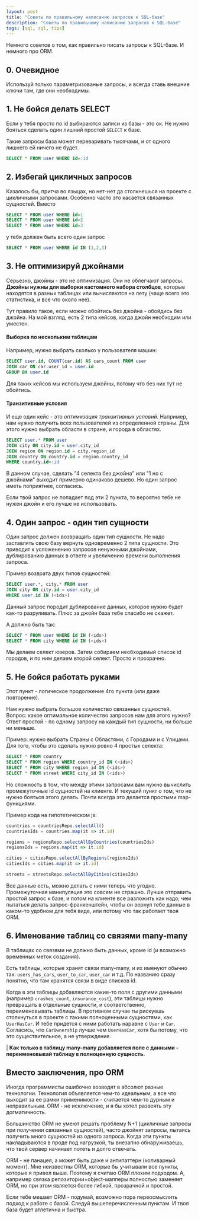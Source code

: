 ```yaml
---
layout: post
title: "Советы по правильному написанию запросов к SQL-базе"
description: "Советы по правильному написанию запросов к SQL-базе"
tags: [sql, sql, tips]
---
```


Немного советов о том, как правильно писать запросы к SQL-базе. И немного про ORM.

## 0. Очевидное

Используй только параметризованые запросы, и всегда ставь внешние ключи там, где они необходимы.

## 1. Не бойся делать SELECT

Если у тебя просто по id выбираются записи из базы - это ок.
Не нужно бояться сделать один лишний простой `SELECT` к базе.

Такие запросы база может переваривать тысячами, и от одного лишнего ей ничего не будет. 
```sql
SELECT * FROM user WHERE id=:id
```

## 2. Избегай цикличных запросов

Казалось бы, притча во языцах, но нет-нет да столкнешься на проекте с цикличными запросами.
Особенно часто это касается связанных сущностей.
Вместо
```sql
SELECT * FROM user WHERE id=1
SELECT * FROM user WHERE id=2
SELECT * FROM user WHERE id=3
```

у тебя должен быть всего один запрос

```sql
SELECT * FROM user WHERE id IN (1,2,3)
``` 

## 3. Не оптимизируй джойнами

Серьезно, джойны - это не оптимизация. Они не облегчают запросы. __Джойны нужны для выборки
кастомного набора столбцов__, которые находятся в разных таблицах или вычисляются на лету 
(чаще всего это статистика, и все что около нее). 

Тут правило такое, если можно обойтись без джойна - обойдись без джойна.
На мой взгляд, есть 2 типа кейсов, когда джойн необходим или уместен. 

#### Выборка по нескольким таблицам

Например, нужно выбрать сколько у пользователя машин:

```sql
SELECT user.id, COUNT(car.id) AS cars_count FROM user
JOIN car ON car.user_id = user.id
GROUP BY user.id
```

Для таких кейсов мы используем джойны, потому что без них тут не обойтись.

#### Транзитивные условия

И еще один кейс - это _оптимизация транзитивных условий_. Например, нам нужно получить
всех пользователей из определенной страны. Для этого нужно выбрать области в стране, и города в областях.

```sql
SELECT user.* FROM user
JOIN city ON city.id = user.city_id
JOIN region ON region.id = city.region_id
JOIN country ON country.id = region.country_id
WHERE country.id=:id
```

В данном случае, сделать "4 селекта без джойна" или "1 но с джойнами" выходит примерно одинаково дешево.
Но один запрос иметь поприятнее, согласись.

Если твой запрос не попадает под эти 2 пункта, то вероятно тебе не нужен джойн и его лучше не использовать.

## 4. Один запрос - один тип сущности

Один запрос должен возвращать один тип сущности. Не надо заставлять свою базу вернуть одновременно 2
типа сущности. Это приводит к усложенению запросов ненужными джойнами, дублированию данных в ответе и 
увеличению времени выполнения запроса.

Пример возврата двух типов сущностей:
 
```sql
SELECT user.*, city.* FROM user
JOIN city ON city.id = user.city_id
WHERE user.id IN (<ids>)
```

Данный запрос породит дублирование данных, которое нужно будет как-то разруливать.
Плюс за джойн база тебе спасибо не скажет.

А должно быть так:
```sql
SELECT * FROM user WHERE id IN (<ids>)
SELECT * FROM city WHERE id IN (<ids>)
```
Мы делаем селект юзеров. Затем собираем необходимый список id городов, и по ним делаем второй селект.
Просто и прозрачно.

## 5. Не бойся работать руками

Этот пункт - логическое продолжение 4го пункта (или даже повторение).

Нам нужно выбрать большое количество связанных сущностей.
Вопрос: какое оптимальное количество запросов нам для этого нужно? Ответ простой - по одному запросу на каждый тип
сущности, ни больше ни меньше.

Пример: нужно выбрать Страны с Областями, с Городами и с Улицами. Для того, чтобы это сделать
нужно ровно 4 простых селекта:

```sql
SELECT * FROM country
SELECT * FROM region WHERE country_id IN (<ids>)
SELECT * FROM city WHERE region_id IN (<ids>)
SELECT * FROM street WHERE city_id IN (<ids>)
```

Но сложность в том, что между этими запросами вам нужно вычислить промежуточные id сущностей на клиенте.
И текущий пункт о том, что не нужно бояться этого делать. Почти всегда это делается простыми map-функциями. 

Пример кода на гипотетическом js:

```js
countries = countriesRepo.selectAll()
countriesIds = countries.map(it => it.id)

regions = regionsRepo.selectAllByCountries(countriesIds)
regionsIds = regions.map(it => it.id)

cities = citiesRepo.selectAllByRegions(regionsIds)
citiesIds = cities.map(it => it.id)

streets = streetsRepo.selectAllByCities(citiesIds)
```

Все данные есть, можно делать с ними теперь что угодно.
Промежуточная манипуляция это совсем не страшно.
Лучше отправить простой запрос к базе, и потом на клиенте все разложить как надо, чем
пытаться делать запрос-франкенштейн, чтобы он вернул тебе данные в каком-то удобном для тебя виде, или
потому что так работает твоя ORM. 

## 6. Именование таблиц со связями many-many

В таблицах со связями не должно быть данных, кроме id (и возможно временных меток создания).

Есть таблицы, которые хранят связи many-many, и их именуют обычно так: `users_has_cars`, `user_to_car`, `user_car` 
и т.д. По названию сразу понятно, что там хранятся связи в виде списков id.

Когда в эти таблицы добавляются какие-то поля с другими данными (например `crashes_count`, `insurance_cost`), 
эти таблицы нужно превращать в отдельные сущности, и соответственно, переименовывать таблицы. 
В противном случае ты рискуешь столкнуться в проекте с такими 
полноценными сущностями, как `UserHasCar`. И тебе придется с ними работать наравне с `User` и `Car`.
Согласись, что `CarOwnership` лучше чем `UserHasCar`, хотя бы потому, что это существительное, а не утверждение.

| **Как только в таблицу many-many добавляется поле с данными - переименовывай таблицу в полноценную сущность.**

## Вместо заключения, про ORM

Иногда программисты ошибочно возводят в абсолют разные технологии.
Технология объявляется чем-то идеальным, а все что выходит за ее рамки применимости - считается 
чем-то дурным и неправильным. ORM - не исключение, и я бы хотел развеять эту догматичность.

Большинство ORM не умеют решать проблему N+1 (цикличные запросы при получении связанных сущностей), 
часто джойнят запросы, пытаясь получить много сущностей из одного запроса. Когда эти
пункты накладываются в проде под нагрузкой, ты внезапно обнаруживаешь, что твой сервер начинает потеть и 
долго отвечать.

ORM - не панацея, а может быть даже и антипаттерн (холиварный момент). Мне неизвестны ORM, которые бы
учитывали все пункты, которые я привел выше. Поэтому я считаю ORM плохим подходом. А, например 
связка репозитории+object-мапперы полностью заменяет ORM, но при этом является более гибкой, прозрачной
и простой. 

Если тебе мешает ORM - подумай, возможно пора переосмыслить
подход к работе с базой.
Следуй вышеперечисленным пунктам. И твоя база будет атлетична и быстра.  